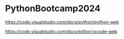 # PythonBootcamp2024

https://code.visualstudio.com/docs/python/python-web

https://code.visualstudio.com/docs/editor/vscode-web

